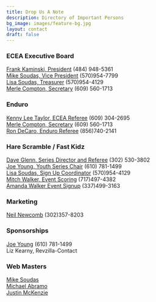 ```yaml
---
title: Drop Us A Note
description: Directory of Important Persons
bg_image: images/feature-bg.jpg
layout: contact
draft: false
---
```

### ECEA Executive Board

[Frank Kaminski, President](mailto:f_kaminski@comcast.net) (484) 948-5361\
[Mike Soudas, Vice President](mailto:msoudas@comcast.net) (570)954-7799\
[Lisa Soudas, Treasurer](mailto:lsoudas@comcast.net) (570)954-4129\
[Merle Compton, Secretary](mailto:ecea.secy@verizon.net) (609) 560-1713  

### Enduro

[Kenny Lee Taylor, ECEA Referee](mailto:mrtaylor58@comcast.net) (609) 304-2695\
[Merle Compton, Secretary](mailto:ecea.secy@verizon.net) (609) 560-1713\
[Ron DeCaro, Enduro Referee](<>) (856)740-2141

### Hare Scramble / Fast Kidz

[Dave Glenn, Series Director and Referee](mailto:daveglenn112@yahoo.com) (302) 530-3802\
[Joe Young, Youth Series Chair](mailto:jyoung311@comcast.net) (610) 781-1499\
[Lisa Soudas, Sign Up Coordinator](mailto:lsoudas@comcast.net) (570)954-4129\
[Mitch Walker, Event Scoring](<>) (717)497-4382\
[﻿Amanda Walker Event Signup](<>) (337)499-3163

### Marketing

[Neil Newcomb](mailto:neil.newcomb@yahoo.com) (302)357-8203

### S﻿ponsorships


[Joe Young](mailto:jyoung311@comcast.net) (610) 781-1499\
Liz Kearny, Revzilla-Contact

### Web Masters

[Mike Soudas](mailto:msoudas@comcast.net)\
[Michael Abramo](mailto:abramomichael@gmail.com)\
[Justin McKenzie](mailto:justinmckenzie15@gmail.com)